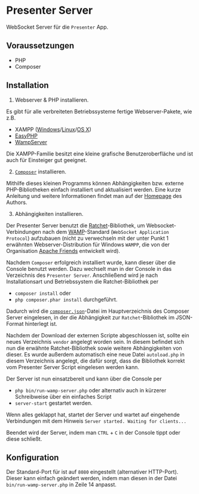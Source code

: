 Presenter Server
================

WebSocket Server für die `Presenter` App.

Voraussetzungen
---------------

* PHP
* Composer

Installation
------------

1. Webserver & PHP installieren.

  Es gibt für alle verbreiteten Betriebssysteme fertige Webserver-Pakete, wie z.B.
  * XAMPP ([Windows](http://www.apachefriends.org/de/xampp-windows.html)/[Linux](http://www.apachefriends.org/de/xampp-linux.html)/[OS X](http://www.apachefriends.org/de/xampp-macosx.html))
  * [EasyPHP](http://www.easyphp.org/)
  * [WampServer](http://www.wampserver.com)

  Die XAMPP-Familie besitzt eine kleine grafische Benutzeroberfläche und ist auch für Einsteiger gut geeignet.

2. [`Composer`](http://getcomposer.org) installieren.

  Mithilfe dieses kleinen Programms können Abhängigkeiten bzw. externe PHP-Bibliotheken einfach installiert und aktualisiert werden. Eine kurze Anleitung und weitere Informationen findet man auf der [Homepage](http://getcomposer.org/doc/00-intro.md) des Authors.

3. Abhängigkeiten installieren.

  Der Presenter Server benutzt die [Ratchet](http://socketo.me)-Bibliothek, um Websocket-Verbindungen nach dem [WAMP](http://wamp.ws/)-Standard (`WebSocket Application Protocol`) aufzubauen (nicht zu verwechseln mit der unter Punkt 1 erwähnten Webserver-Distribution für Windows `WAMPP`, die von der Organisation [Apache Friends](http://www.apachefriends.org/de/index.html) entwickelt wird).

  Nachdem `Composer` erfolgreich installiert wurde, kann dieser über die Console benutzt werden.
  Dazu wechselt man in der Console in das Verzeichnis des `Presenter Server`. Anschließend wird je nach Installationsart und Betriebssystem die Ratchet-Bibliothek per
  * `composer install` oder
  * `php composer.phar install`
  durchgeführt.

  Dadurch wird die [`composer.json`](https://github.com/larsbo/presenter-server/blob/master/composer.json)-Datei im Hauptverzeichnis des Composer Server eingelesen, in der die Abhängigkeit zur `Ratchet`-Bibliothek im JSON-Format hinterlegt ist.
  
  Nachdem der Download der externen Scripte abgeschlossen ist, sollte ein neues Verzeichnis `vendor` angelegt worden sein. In diesem befindet sich nun die erwähnte Ratchet-Bibliothek sowie weitere Abhängigkeiten von dieser. Es wurde außerdem automatisch eine neue Datei `autoload.php` in diesem Verzeichnis angelegt, die dafür sorgt, dass die Bibliothek korrekt vom Presenter Server Script eingelesen werden kann.

  Der Server ist nun einsatzbereit und kann über die Console per 
  * `php bin/run-wamp-server.php` oder alternativ auch in kürzerer Schreibweise über ein einfaches Script 
  * `server-start`
  gestartet werden.

  Wenn alles geklappt hat, startet der Server und wartet auf eingehende Verbindungen mit dem Hinweis
  `Server started. Waiting for clients...`
  
  Beendet wird der Server, indem man `CTRL` + `C` in der Console tippt oder diese schließt.


Konfiguration
-------------

Der Standard-Port für ist auf `8080` eingestellt (alternativer HTTP-Port). Dieser kann einfach geändert werden, indem man diesen in der Datei `bin/run-wamp-server.php` in Zeile 14 anpasst.
